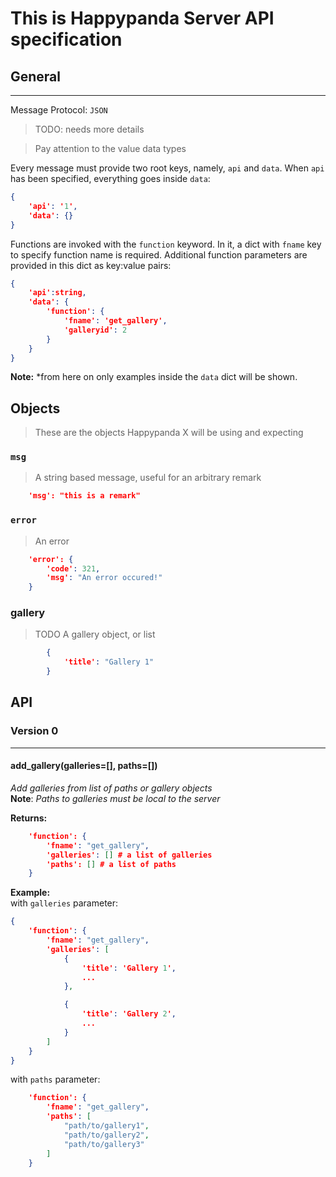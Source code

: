 # This is Happypanda Server API specification
## General
----
Message Protocol: `JSON`
> TODO: needs more details

> Pay attention to the value data types

Every message must provide two root keys, namely, `api` and `data`. When `api` has been specified, everything goes inside `data`:
```json
{
	'api': '1',
	'data': {}
}
```

Functions are invoked with the `function` keyword. In it, a dict with `fname` key to specify function name is required.
Additional function parameters are provided in this dict as key:value pairs:
```json
{
	'api':string,
	'data': {
		'function': {
			'fname': 'get_gallery',
			'galleryid': 2
		}
	}
}
```

**Note:** *from here on only examples inside the `data` dict will be shown.

## Objects
>These are the objects Happypanda X will be using and expecting

### `msg` 
> A string based message, useful for an arbitrary remark
```json
	'msg': "this is a remark"
```

### `error` 
> An error
```json
	'error': {
		'code': 321,
		'msg': "An error occured!"
	}
```

### gallery 
> TODO
> A gallery object, or list
```json
		{
			'title': "Gallery 1"
		}

```

## API

### Version 0
-----
#### add_gallery(galleries=[], paths=[])
*Add galleries from list of paths or gallery objects*  
**Note**: *Paths to galleries must be local to the server*

**Returns:**  
```json
	'function': {
		'fname': "get_gallery",
		'galleries': [] # a list of galleries
		'paths': [] # a list of paths
	}

```

**Example:**  
with `galleries` parameter:
```json
{
	'function': {
		'fname': "get_gallery",
		'galleries': [ 
			{
				'title': 'Gallery 1',
				...
			},

			{
				'title': 'Gallery 2',
				...
			}
		]
	}
}
```
with `paths` parameter:
```json
	'function': {
		'fname': "get_gallery",
		'paths': [ 
			"path/to/gallery1",
			"path/to/gallery2",
			"path/to/gallery3"
		]
	}

```


